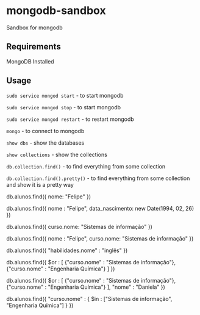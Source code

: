 # mongodb-sandbox
Sandbox for mongodb

## Requirements
MongoDB Installed

## Usage
`sudo service mongod start` - to start mongodb

`sudo service mongod stop` - to start mongodb

`sudo service mongod restart` - to restart mongodb

`mongo` - to connect to mongodb

`show dbs` - show the databases

`show collections` - show the collections

`db.collection.find()` - to find everything from some collection

`db.collection.find().pretty()` - to find everything from some collection and show it is a pretty way

db.alunos.find({
  nome: "Felipe"
})


db.alunos.find({
  nome : "Felipe",
  data_nascimento: new Date(1994, 02, 26)
})


db.alunos.find({
  curso.nome: "Sistemas de informação"
})


db.alunos.find({
  nome : "Felipe",
  curso.nome: "Sistemas de informação"
})


db.alunos.find({
  "habilidades.nome" : "inglês"
})


db.alunos.find({
  $or : [
    {"curso.nome" : "Sistemas de informação"},
    {"curso.nome" : "Engenharia Química"}
  ]
})


db.alunos.find({
  $or : [
    {"curso.nome" : "Sistemas de informação"},
    {"curso.nome" : "Engenharia Química"}
  ],
  "nome" : "Daniela"
})


db.alunos.find({
  "curso.nome" : {
    $in : ["Sistemas de informação", "Engenharia Química"]
  }
})

